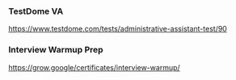 ### TestDome VA
https://www.testdome.com/tests/administrative-assistant-test/90

### Interview Warmup Prep
https://grow.google/certificates/interview-warmup/
